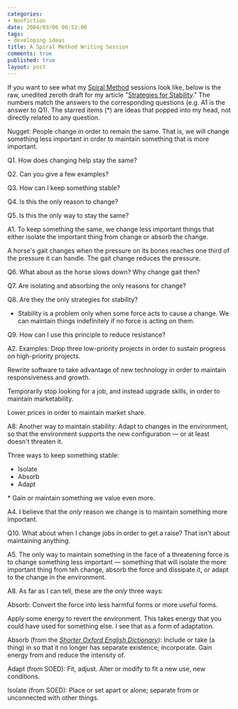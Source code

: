 ```yaml
--- 
categories: 
- Nonfiction
date: 2004/03/06 00:52:00
tags: 
- developing ideas
title: A Spiral Method Writing Session
comments: true
published: true
layout: post
---
```


If you want to see what my <a href="http://www.dhemery.com/dalewriting/2004/03/spiral_method">Spiral Method</a> sessions look like, below is the raw, unedited zeroth draft for my article "<a href="http://www.dhemery.com/cwd/2004/01/strategies_for_stability.html">Strategies for Stability</a>."  The numbers match the answers to the corresponding questions (e.g. A1 is the answer to Q1).  The starred items (*) are ideas that popped into my head, not directly related to any question.

Nugget: People change in order to remain the same.  That is, we will change something less important in order to maintain something that is more important.

Q1. How does changing help stay the same?

Q2. Can you give a few examples?

Q3. How can I keep something stable?

Q4. Is this the only reason to change?

Q5. Is this the only way to stay the same?

A1. To keep something the same, we change less important things that either isolate the important thing from change or absorb the change.

A horse's gait changes when the pressure on its bones reaches one third of the pressure it can handle.  The gait change reduces the pressure.

Q6. What about as the horse slows down?  Why change gait then?

Q7. Are isolating and absorbing the only reasons for change?

Q8. Are they the only strategies for stability?

* Stability is a problem only when some force acts to cause a change.  We can maintain things indefinitely if no force is acting on them.

Q9. How can I use this principle to reduce resistance?

A2. Examples: Drop three low-priority projects in order to sustain progress on high-priority projects.

Rewrite software to take advantage of new technology in order to maintain responsiveness and growth.

Temporarily stop looking for a job, and instead upgrade skills, in order to maintain marketability.

Lower prices in order to maintain market share.

A8: Another way to maintain stability:  Adapt to changes in the environment, so that the environment supports the new configuration — or at least doesn't threaten it.

Three ways to keep something stable:
<ul>
	<li>Isolate</li>
	<li>Absorb</li>
	<li>Adapt</li>
</ul>
* Gain or maintain something we value even more.

A4. I believe that the <em>only</em> reason we change is to maintain something more important.

Q10. What about when I change jobs in order to get a raise?  That isn't about maintaining anything.

A5. The only way to maintain something in the face of a threatening force is to change something less important — something that will isolate the more important thing from teh change, absorb the force and dissipate it, or adapt to the change in the environment.

A8. As far as I can tell, these are the <em>only</em> three ways:

Absorb: Convert the force into less harmful forms or more useful forms.

Apply some energy to revert the environment.  This takes energy that you could have used for something else.  I see that as a form of adaptation.

Absorb (from the <em><a href="http://www.amazon.com/exec/obidos/ASIN/0198604572/dalehemer-20">Shorter Oxford English Dictionary</a></em>): Include or take (a thing) in so that it no longer has separate existence; incorporate.  Gain energy from and reduce the intensity of.

Adapt (from SOED): Fit, adjust.  Alter or modify to fit a new use, new conditions.

Isolate (from SOED): Place or set apart or alone; separate from or unconnected with other things.
